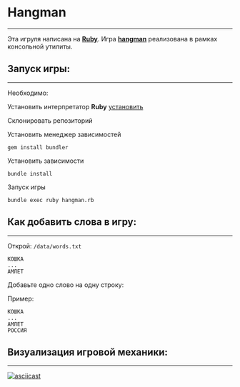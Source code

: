 # Hangman
----
Эта игруля написана на  [**Ruby**](https://www.ruby-lang.org/en/). Игра [**hangman**](https://en.wikipedia.org/wiki/Hangman_(game)) реализована в рамках консольной утилиты.
## Запуск игры:
----
Необходимо:

Установить интерпретатор **Ruby** [установить](https://www.ruby-lang.org/ru/documentation/installation/)

Склонировать репозиторий

Установить менеджер зависимостей
```
gem install bundler
```

Установить зависимости
```
bundle install
```

Запуск игры
```
bundle exec ruby hangman.rb
```

## Как добавить слова в игру:
----
Открой: ```/data/words.txt```
```
КОШКА
...
АМЛЕТ
```
Добавьте одно слово на одну строку:

Пример:
```
КОШКА
...
АМЛЕТ
РОССИЯ
```
## Визуализация игровой механики:
----
[![asciicast](https://asciinema.org/a/4kIxNBfPC9j4NqA1qmgiBNOYL.svg)](https://asciinema.org/a/4kIxNBfPC9j4NqA1qmgiBNOYL)
